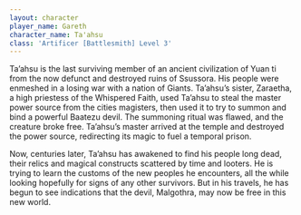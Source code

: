 ```yaml
---
layout: character
player_name: Gareth
character_name: Ta'ahsu
class: 'Artificer [Battlesmith] Level 3'
---
```

Ta’ahsu is the last surviving member of an ancient civilization of Yuan ti from the now defunct and destroyed ruins of Ssussora. His people were enmeshed in a losing war with a nation of Giants. Ta’ahsu’s sister, Zaraetha, a high priestess of the Whispered Faith, used Ta’ahsu to steal the master power source from the cities magisters, then used it to try to summon and bind a powerful Baatezu devil. The summoning ritual was flawed, and the creature broke free. Ta’ahsu’s master arrived at the temple and destroyed the power source, redirecting its magic to fuel a temporal prison.

Now, centuries later, Ta’ahsu has awakened to find his people long dead, their relics and magical constructs scattered by time and looters. He is trying to learn the customs of the new peoples he encounters, all the while looking hopefully for signs of any other survivors. But in his travels, he has begun to see indications that the devil, Malgothra, may now be free in this new world.
